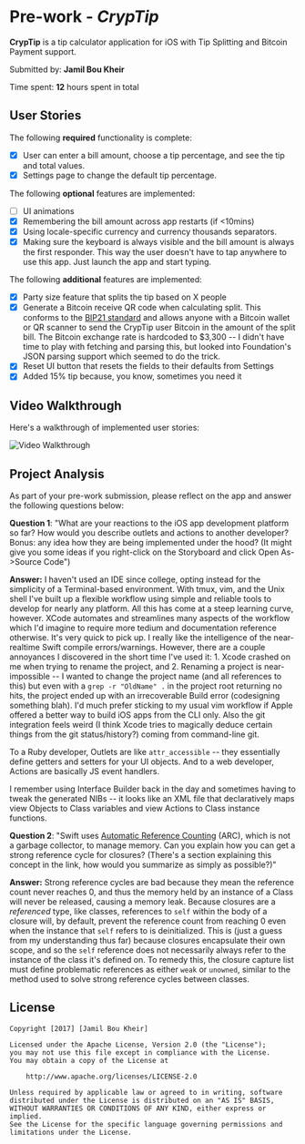 # Pre-work - *CrypTip*

**CrypTip** is a tip calculator application for iOS with Tip Splitting and Bitcoin Payment support.

Submitted by: **Jamil Bou Kheir**

Time spent: **12** hours spent in total

## User Stories

The following **required** functionality is complete:

* [x] User can enter a bill amount, choose a tip percentage, and see the tip and total values.
* [x] Settings page to change the default tip percentage.

The following **optional** features are implemented:
* [ ] UI animations
* [x] Remembering the bill amount across app restarts (if <10mins)
* [x] Using locale-specific currency and currency thousands separators.
* [x] Making sure the keyboard is always visible and the bill amount is always the first responder. This way the user doesn't have to tap anywhere to use this app. Just launch the app and start typing.

The following **additional** features are implemented:

* [x] Party size feature that splits the tip based on X people
* [x] Generate a Bitcoin receive QR code when calculating split. This conforms to the [BIP21 standard](https://github.com/bitcoin/bips/blob/master/bip-0021.mediawiki) and allows anyone with a Bitcoin wallet or QR scanner to send the CrypTip user Bitcoin in the amount of the split bill. The Bitcoin exchange rate is hardcoded to $3,300 -- I didn't have time to play with fetching and parsing this, but looked into Foundation's JSON parsing support which seemed to do the trick.
* [x] Reset UI button that resets the fields to their defaults from Settings
* [x] Added 15% tip because, you know, sometimes you need it

## Video Walkthrough 

Here's a walkthrough of implemented user stories:

<img src='http://i.imgur.com/PVCvr6t.gif' title='Video Walkthrough' width='' alt='Video Walkthrough' />

## Project Analysis

As part of your pre-work submission, please reflect on the app and answer the following questions below:

**Question 1**: "What are your reactions to the iOS app development platform so far? How would you describe outlets and actions to another developer? Bonus: any idea how they are being implemented under the hood? (It might give you some ideas if you right-click on the Storyboard and click Open As->Source Code")

**Answer:** I haven't used an IDE since college, opting instead for the simplicity of a Terminal-based environment. With tmux, vim, and the Unix shell I've built up a flexible workflow using simple and reliable tools to develop for nearly any platform. All this has come at a steep learning curve, however. XCode automates and streamlines many aspects of the workflow which I'd imagine to require more tedium and documentation reference otherwise. It's very quick to pick up. I really like the intelligence of the near-realtime Swift compile errors/warnings. However, there are a couple annoyances I discovered in the short time I've used it: 1. Xcode crashed on me when trying to rename the project, and 2. Renaming a project is near-impossible -- I wanted to change the project name (and all references to this) but even with a `grep -r "OldName" .` in the project root returning no hits, the project ended up with an irrecoverable Build error (codesigning something blah). I'd much prefer sticking to my usual vim workflow if Apple offered a better way to build iOS apps from the CLI only. Also the git integration feels weird (I think Xcode tries to magically deduce certain things from the git status/history?) coming from command-line git.

To a Ruby developer, Outlets are like `attr_accessible` -- they essentially define getters and setters for your UI objects. And to a web developer, Actions are basically JS event handlers.  

I remember using Interface Builder back in the day and sometimes having to tweak the generated NIBs -- it looks like an XML file that declaratively maps view Objects to Class variables and view Actions to Class instance functions.

**Question 2**: "Swift uses [Automatic Reference Counting](https://developer.apple.com/library/content/documentation/Swift/Conceptual/Swift_Programming_Language/AutomaticReferenceCounting.html#//apple_ref/doc/uid/TP40014097-CH20-ID49) (ARC), which is not a garbage collector, to manage memory. Can you explain how you can get a strong reference cycle for closures? (There's a section explaining this concept in the link, how would you summarize as simply as possible?)"

**Answer:** Strong reference cycles are bad because they mean the reference count never reaches 0, and thus the memory held by an instance of a Class will never be released, causing a memory leak. Because closures are a *referenced* type, like classes, references to `self` within the body of a closure will, by default, prevent the reference count from reaching 0 even when the instance that `self` refers to is deinitialized. This is (just a guess from my understanding thus far) because closures encapsulate their own scope, and so the `self` reference does not necessarily always refer to the instance of the class it's defined on. To remedy this, the closure capture list must define problematic references as either `weak` or `unowned`, similar to the method used to solve strong reference cycles between classes.


## License

    Copyright [2017] [Jamil Bou Kheir]

    Licensed under the Apache License, Version 2.0 (the "License");
    you may not use this file except in compliance with the License.
    You may obtain a copy of the License at

        http://www.apache.org/licenses/LICENSE-2.0

    Unless required by applicable law or agreed to in writing, software
    distributed under the License is distributed on an "AS IS" BASIS,
    WITHOUT WARRANTIES OR CONDITIONS OF ANY KIND, either express or implied.
    See the License for the specific language governing permissions and
    limitations under the License.
